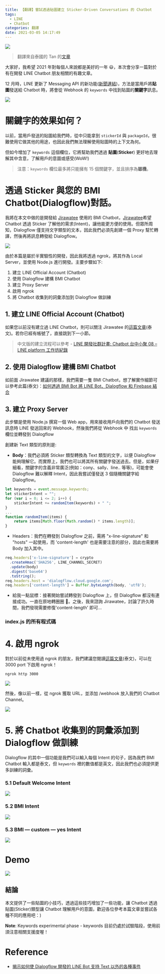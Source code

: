 ```yaml
---
title: 【翻譯】嘗試透過貼圖建立 Sticker-Driven Conversations 的 Chatbot
tags:
  - LINE
  - Chatbot
categories: 翻譯
date: 2021-03-05 14:17:49
---
```


<style>
  section.compact {
    font-size: 150%  
  }
  img[alt~="center"] {
    display: block;
    margin: 0 auto;
  }
</style>

![](https://nijialin.com/images/2021/translate/sticker-driven/1.png)

> 翻譯來自泰國的 Tan 的[文章](https://medium.com/linedevth/line-chatbot-sticker-driven-conversation-920087b8fe44)

大家好，我希望 2021 年對每個人來說都是美好的一年 😃，本次會分享一篇對於有在開發 LINE Chatbot 朋友相關的有趣文章。

12 月時，LINE 更新了 Messaging API 的新功能([新聞連結](https://developers.line.biz/en/news/2020/12/02/messaging-api-update-december-2020/))，方法是當用戶將**貼圖**發送給 Chatbot 時，將會從 Webhook 的 `keywords` 中找到貼圖的**關鍵字**訊息。

<!-- more -->

![](https://nijialin.com/images/2021/translate/sticker-driven/2.jpeg)

# 關鍵字的效果如何？

以前，當用戶發送的貼圖給我們時，從中只能拿到 `stickerId` 與 `packageId`，很難使用它做其他的用途，也因此我們無法理解使用貼圖時的上下文為何。

但如今增加了 `keywords` 這個欄位，它將幫助我們透過 **貼圖**(**Sticker**) 更好地去理解其中含意，了解用戶的意圖或感受(WoW!)

> 注意：`keywords` 欄位最多將只能擁有 15 個關鍵字，並且排序為**雖機**。

# 透過 Sticker 與您的 BMI Chatbot(Dialogflow)對話。

我將在本文中做的是開發給 [Jirawatee](https://medium.com/@jirawatee) 使用的 BMI Chatbot，[Jirawatee](https://medium.com/@jirawatee)希望 Chatbot 透過 Sticker 了解他的需求(Intent)，讓他能更方便的使用。但眾所周知，Dialogflow 僅支持文字類型的文本，因此我們必須先創建一個 Proxy 幫忙轉譯，然後再將訊息轉發給 Dialogflow。

![](https://nijialin.com/images/2021/translate/sticker-driven/3.png)

由於本篇是屬於半實驗性的開發，因此我將透過 ngrok，將其作為 Local Server，並使用 Node.js 進行開發。主要步驟如下:

1. 建立 LINE Official Account (Chatbot)
2. 使用 Dialogflow 建構 BMI Chatbot
3. 建立 Proxy Server
4. 啟用 ngrok
5. 將 Chatbot 收集到的詞彙添加到 Dialogflow 做訓練

## 1. 建立 LINE Official Account (Chatbot)

如果您以前沒有建立過 LINE Chatbot，則可以關注 Jirawatee 的[這篇文章](https://medium.com/linedevth/%E0%B9%80%E0%B8%A3%E0%B8%B5%E0%B8%A2%E0%B8%99%E0%B8%A3%E0%B8%B9%E0%B9%89%E0%B8%81%E0%B8%B2%E0%B8%A3-integrate-line-bot-%E0%B9%80%E0%B8%82%E0%B9%89%E0%B8%B2%E0%B8%81%E0%B8%B1%E0%B8%9A-dialogflow-%E0%B9%81%E0%B8%A5%E0%B8%B0-firebase-%E0%B8%9C%E0%B9%88%E0%B8%B2%E0%B8%99-bmi-bot-5a30a672f6ae)(泰文)。若你已經有帳號了，直接跳到下一小節。

> 中文版的建立流程可以參考 - [LINE 開發社群計畫: Chatbot 台中小聚 08 – LINE platform 工作坊紀錄](https://engineering.linecorp.com/zh-hant/blog/chatbot-taichung-08-line-workshop/#massaging-api)

## 2. 使用 Dialogflow 建構 BMI Chatbot

如前面 Jirawatee 建議的那樣，我們需要一隻 BMI Chatbot，想了解實作細節可以參考此篇(泰文)：[如何透過 BMI Bot 將 LINE Bot、Dialogflow 和 Firebase 結合](https://medium.com/linedevth/%E0%B9%80%E0%B8%A3%E0%B8%B5%E0%B8%A2%E0%B8%99%E0%B8%A3%E0%B8%B9%E0%B9%89%E0%B8%81%E0%B8%B2%E0%B8%A3-integrate-line-bot-%E0%B9%80%E0%B8%82%E0%B9%89%E0%B8%B2%E0%B8%81%E0%B8%B1%E0%B8%9A-dialogflow-%E0%B9%81%E0%B8%A5%E0%B8%B0-firebase-%E0%B8%9C%E0%B9%88%E0%B8%B2%E0%B8%99-bmi-bot-5a30a672f6ae)

## 3. 建立 Proxy Server

此步驟是使用 Node.js 撰寫一個 Web app，用來接收用戶向我們的 Chatbot 發送訊息時 LINE 發送回來的 Webhook，然後我們將從 Webhook 中 找出 `keywords` 欄位並轉發到 Dialogflow

<script src="https://gist.github.com/tandevmode/a833ff7ca8b1e2bcd9fcc50770fa6667.js"></script>

創建新 Text 類型的原則是:

- **Body**：我們必須將 Sticker 類型轉換為 Text 類型的文字，以便 Dialogflow 能夠理解它。而實際上，我們也可以將其所有關鍵字發送過去。但是，如果仔細看，關鍵字的含義非常廣泛(例如：cony、sally、line.. 等等)，可能會使 Dialogflow 難以解釋 Intent，因此我嘗試僅發送 3 個隨機關鍵字給 Dialogflow。

```javascript
let keywords = event.message.keywords;
let stickerIntent = "";
for (var i = 0; i <= 2; i++) {
    stickerIntent += randomItem(keywords) + " ";
}
...
function randomItem(items) {
    return items[Math.floor(Math.random() * items.length)];
}
```

- Headers：我們在轉發到 Dialogflow 之前，需將 "x-line-signature" 和 "hosts" 一起使用，而 'content-length' 也是需要注意的部分，因此也需要將 Body 加入其中。

```javascript
req.headers['x-line-signature'] = crypto
  .createHmac('SHA256', LINE_CHANNEL_SECRET)
  .update(body)
  .digest('base64')
  .toString();
req.headers.host = 'dialogflow.cloud.google.com';
req.headers['content-length'] = Buffer.byteLength(body, 'utf8');
```

- 給我一點鼠標：接著開始嘗試轉發到 Dialogflow 上，但 Dialogflow 都沒有連接成功。一直在原地轉圈圈 🥺。之後，我來諮詢 Jirawatee，討論了許久時間，我們發現需要修復'content-length' 即可...

### index.js 的所有程式碼

<script src="https://gist.github.com/tandevmode/e5045de4e811aa979f86fbf462e8c043.js"></script>

# 4. 啟用 ngrok

對於以前從未使用過 ngrok 的朋友，我們建議您閱讀[這篇文章](https://medium.com/linedevth/linebot-ngrok-b319841a49d7)(泰文)，可以在 3000 port 下啟用 ngrok！

```sh
ngrok http 3000
```

![](https://nijialin.com/images/2021/translate/sticker-driven/5.png)

然後，像以前一樣，從 ngrok 獲取 URL，並添加 /webhook 放入我們的 Chatbot Channel。

![](https://nijialin.com/images/2021/translate/sticker-driven/6.png)

# 5. 將 Chatbot 收集到的詞彙添加到 Dialogflow 做訓練

Dialogflow 的其中一個功能是我們可以輸入每個 Intent 的句子，因為我們 BMI Chatbot 輸入都是泰文，但 `keywords` 裡的數值都是英文，因此我們也必須提供更多訓練的詞彙。

### 5.1 Default Welcome Intent

![](https://nijialin.com/images/2021/translate/sticker-driven/7.png)

### 5.2 BMI Intent

![](https://nijialin.com/images/2021/translate/sticker-driven/8.png)

### 5.3 BMI — custom — yes Intent

![](https://nijialin.com/images/2021/translate/sticker-driven/9.png)

# Demo

![](https://nijialin.com/images/2021/translate/sticker-driven/10.gif)

## 結論

本文提供了一些貼圖的小技巧，透過這些技巧增加了一些功能，讓 Chatbot 透過貼圖(Sticker)類型讓 Chatbot 理解用戶的意圖，歡迎各位參考本篇文章並嘗試各種不同的應用吧：)

**Note**: Keywords experimental phase - keywords 目前仍處於試驗階段，使用前須注意相關支援度喔！

# Reference

- [揭示如何使 Dialogflow 開發的 LINE Bot 支持 Text 以外的各種事件](https://medium.com/linedevth/%E0%B8%A7%E0%B8%B4%E0%B8%98%E0%B8%B5%E0%B8%97%E0%B8%B3%E0%B9%83%E0%B8%AB%E0%B9%89-line-bot-%E0%B8%97%E0%B8%B5%E0%B9%88%E0%B8%9E%E0%B8%B1%E0%B8%92%E0%B8%99%E0%B8%B2%E0%B8%94%E0%B9%89%E0%B8%A7%E0%B8%A2-dialogflow-%E0%B8%A3%E0%B8%AD%E0%B8%87%E0%B8%A3%E0%B8%B1%E0%B8%9A-events-%E0%B8%95%E0%B9%88%E0%B8%B2%E0%B8%87%E0%B9%86%E0%B8%99%E0%B8%AD%E0%B8%81%E0%B9%80%E0%B8%AB%E0%B8%99%E0%B8%B7%E0%B8%AD%E0%B8%88%E0%B8%B2%E0%B8%81-text-2cae8214c647)
